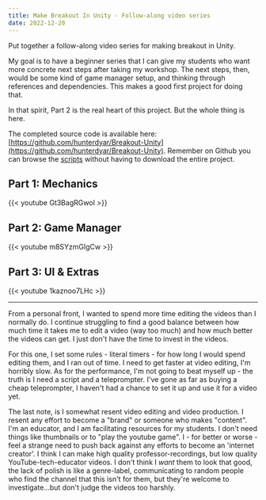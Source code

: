```yaml
---
title: Make Breakout In Unity - Follow-along video series
date: 2022-12-20
---
```


Put together a follow-along video series for making breakout in Unity.

My goal is to have a beginner series that I can give my students who want more concrete next steps after taking my workshop. The next steps, then, would be some kind of game manager setup, and thinking through references and dependencies. This makes a good first project for doing that.

In that spirit, Part 2 is the real heart of this project. But the whole thing is here.

The completed source code is available here: [https://github.com/hunterdyar/Breakout-Unity](https://github.com/hunterdyar/Breakout-Unity). Remember on Github you can browse the [scripts](https://github.com/hunterdyar/Breakout-Unity/tree/master/Assets/Scripts) without having to download the entire project.

## Part 1: Mechanics
{{< youtube Gt3BagRGwoI >}}

## Part 2: Game Manager
{{< youtube m8SYzmGlgCw >}}

## Part 3: UI & Extras

{{< youtube 1kaznoo7LHc >}}

---

From a personal front, I wanted to spend more time editing the videos than I normally do. I continue struggling to find a good balance between how much time it takes me to edit a video (way too much) and how much better the videos can get. I just don't have the time to invest in the videos.

 For this one, I set some rules - literal timers - for how long I would spend editing them, and I ran out of time. I need to get faster at video editing, I'm horribly slow. As for the performance, I'm not going to beat myself up - the truth is I need a script and a teleprompter. I've gone as far as buying a cheap teleprompter, I haven't had a chance to set it up and use it for a video yet.

The last note, is I somewhat resent video editing and video production. I resent any effort to become a "brand" or someone who makes "content". I'm an educator, and I am facilitating resources for my students. I don't need things like thumbnails or to "play the youtube game". I - for better or worse - feel a strange need to push back against any efforts to become an 'internet creator'. I think I can make high quality professor-recordings, but low quality YouTube-tech-educator videos. I don't think I *want* them to look that good, the lack of polish is like a genre-label, communicating to random people who find the channel that this isn't for them, but they're welcome to investigate...but don't judge the videos too harshly. 
